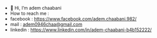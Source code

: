 - 👋 Hi, I’m adem chaabani
- How to reach me :
- facebook : https://www.facebook.com/adem.chaabani.982/
- mail : adem0946chaa@gmail.com
- linkedin : https://www.linkedin.com/in/adem-chaabani-b4b152222/
